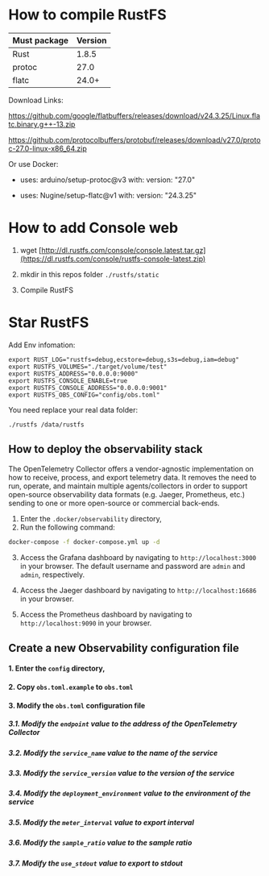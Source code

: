 # How to compile RustFS

| Must package | Version |
|--------------|---------|
| Rust         | 1.8.5   |
| protoc       | 27.0    |
| flatc        | 24.0+   |

Download Links:

https://github.com/google/flatbuffers/releases/download/v24.3.25/Linux.flatc.binary.g++-13.zip

https://github.com/protocolbuffers/protobuf/releases/download/v27.0/protoc-27.0-linux-x86_64.zip

Or use Docker:

- uses: arduino/setup-protoc@v3
  with:
  version: "27.0"

- uses: Nugine/setup-flatc@v1
  with:
  version: "24.3.25"

# How to add Console web

1. wget [http://dl.rustfs.com/console/console.latest.tar.gz](https://dl.rustfs.com/console/rustfs-console-latest.zip)

2. mkdir in this repos folder `./rustfs/static`

3. Compile RustFS

# Star RustFS

Add Env infomation:

```
export RUST_LOG="rustfs=debug,ecstore=debug,s3s=debug,iam=debug"
export RUSTFS_VOLUMES="./target/volume/test"
export RUSTFS_ADDRESS="0.0.0.0:9000"
export RUSTFS_CONSOLE_ENABLE=true
export RUSTFS_CONSOLE_ADDRESS="0.0.0.0:9001"
export RUSTFS_OBS_CONFIG="config/obs.toml"
```

You need replace your real data folder:

```
./rustfs /data/rustfs
```

## How to deploy the observability stack

The OpenTelemetry Collector offers a vendor-agnostic implementation on how to receive, process, and export telemetry
data. It removes the need to run, operate, and maintain multiple agents/collectors in order to support open-source
observability data formats (e.g. Jaeger, Prometheus, etc.) sending to one or more open-source or commercial back-ends.

1. Enter the `.docker/observability` directory,
2. Run the following command:

```bash
docker-compose -f docker-compose.yml up -d
```

3. Access the Grafana dashboard by navigating to `http://localhost:3000` in your browser. The default username and
   password are `admin` and `admin`, respectively.

4. Access the Jaeger dashboard by navigating to `http://localhost:16686` in your browser.

5. Access the Prometheus dashboard by navigating to `http://localhost:9090` in your browser.

## Create a new Observability configuration file

#### 1. Enter the `config` directory,

#### 2. Copy `obs.toml.example` to `obs.toml`

#### 3. Modify the `obs.toml` configuration file

##### 3.1. Modify the `endpoint` value to the address of the OpenTelemetry Collector

##### 3.2. Modify the `service_name` value to the name of the service

##### 3.3. Modify the `service_version` value to the version of the service

##### 3.4. Modify the `deployment_environment` value to the environment of the service

##### 3.5. Modify the `meter_interval` value to export interval

##### 3.6. Modify the `sample_ratio` value to the sample ratio

##### 3.7. Modify the `use_stdout` value to export to stdout


